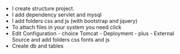 - I create structure project. 
- I add dependency servlet and mysql
- I add folders css and js (with bootstrap and jquery)
- To attach files in your system you need click 
- Edit Configuration - choice Tomcat - Deployment - 
plus - External Source and add folders css fonts and js
- Create db and tables